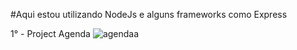 #Aqui estou utilizando NodeJs e alguns frameworks como Express

1° - Project Agenda
![agendaa](https://user-images.githubusercontent.com/104180300/233233292-cc03a034-6dea-4c1d-a0b6-b743ef5b84de.png)
